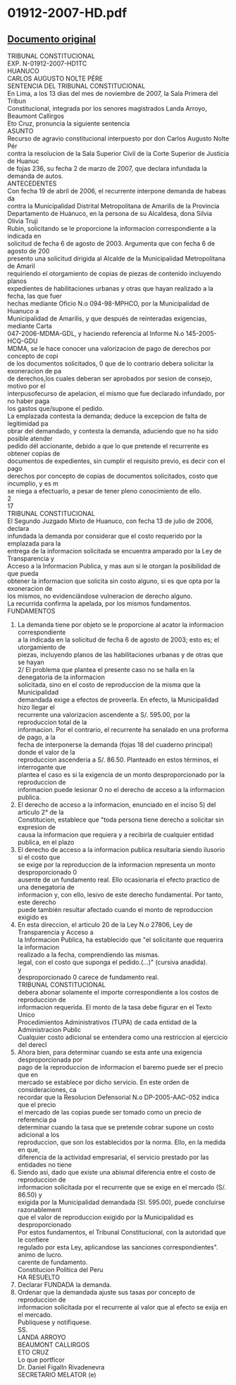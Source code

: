 
01912-2007-HD.pdf
=================
  
[Documento original](https://tc.gob.pe/jurisprudencia/2007/01912-2007-HD.pdf)  
---  
TRIBUNAL CONSTITUCIONAL  
EXP. N-01912-2007-HD1TC  
HUANUCO  
CARLOS AUGUSTO NOLTE PÉRE  
SENTENCIA DEL TRIBUNAL CONSTITUCIONAL  
En Lima, a los 13 dias del mes de noviembre de 2007, la Sala Primera del Tribun  
Constitucional, integrada por los senores magistrados Landa Arroyo, Beaumont Callirgos  
Eto Cruz, pronuncia la siguiente sentencia  
ASUNTO  
Recurso de agravio constitucional interpuesto por don Carlos Augusto Nolte Pér  
contra la resolucion de la Sala Superior Civil de la Corte Superior de Justicia de Huanuc  
de fojas 236, su fecha 2 de marzo de 2007, que declara infundada la demanda de autos.  
ANTECEDENTES  
Con fecha 19 de abril de 2006, el recurrente interpone demanda de habeas da  
contra la Municipalidad Distrital Metropolitana de Amarilis de la Provincia  
Departamento de Huànuco, en la persona de su Alcaldesa, dona Silvia Olivia Truji  
Rubin, solicitando se le proporcione la informacion correspondiente a la indicada en  
solicitud de fecha 6 de agosto de 2003. Argumenta que con fecha 6 de agosto de 200  
presento una solicitud dirigida al Alcalde de la Municipalidad Metropolitana de Amaril  
requiriendo el otorgamiento de copias de piezas de contenido incluyendo planos  
expedientes de habilitaciones urbanas y otras que hayan realizado a la fecha, las que fuer  
hechas mediante Oficio N.o 094-98-MPHCO, por la Municipalidad de Huanuco a  
Municipalidad de Amarilis, y que después de reinteradas exigencias, mediante Carta  
047-2006-MDMA-GDL, y haciendo referencia al Informe N.o 145-2005-HCQ-GDU  
MDMA, se le hace conocer una valorizacion de pago de derechos por concepto de copi  
de los documentos solicitados, 0 que de lo contrario debera solicitar la exoneracion de pa  
de derechos,los cuales deberan ser aprobados por sesion de consejo, motivo por el  
interpusofecurso de apelacion, el mismo que fue declarado infundado, por no haber paga  
los gastos que/supone el pedido.  
La emplazada contesta la demanda; deduce la excepcion de falta de legitimidad pa  
obrar del demandado, y contesta la demanda, aduciendo que no ha sido posible atender  
pedido dél accionante, debido a que lo que pretende el recurrente es obtener copias de  
documentos de expedientes, sin cumplir el requisito previo, es decir con el pago  
derechos por concepto de copias de documentos solicitados, costo que incumplio, y es m  
se niega a efectuarlo, a pesar de tener pleno conocimiento de ello.  
2  
17  
TRIBUNAL CONSTITUCIONAL  
El Segundo Juzgado Mixto de Huanuco, con fecha 13 de julio de 2006, declara  
infundada la demanda por considerar que el costo requerido por la emplazada para la  
entrega de la informacion solicitada se encuentra amparado por la Ley de Transparencia y  
Acceso a la Informacion Publica, y mas aun si le otorgan la posibilidad de que pueda  
obtener la informacion que solicita sin costo alguno, si es que opta por la exoneracion de  
los mismos, no evidenciândose vulneracion de derecho alguno.  
La recurrida confirma la apelada, por los mismos fundamentos.  
FUNDAMENTOS  
1. La demanda tiene por objeto se le proporcione al acator la informacion correspondiente  
a la indicada en la solicitud de fecha 6 de agosto de 2003; esto es; el utorgamiento de  
piezas, incluyendo planos de las habilitaciones urbanas y de otras que se hayan  
2/ El problema que plantea el presente caso no se halla en la denegatoria de la informacion  
solicitada, sino en el costo de reproduccion de la misma que la Municipalidad  
demandada exige a efectos de proveerla. En efecto, la Municipalidad hizo llegar el  
recurrente una valorizacion ascendente a S/. 595.00, por la reproduccion total de la  
informacion. Por el contrario, el recurrente ha senalado en una proforma de pago, a la  
fecha de interponerse la demanda (fojas 18 del cuaderno principal) donde el valor de la  
reproduccion ascenderia a S/. 86.50. Planteado en estos términos, el interrogante que  
plantea el caso es si la exigencia de un monto desproporcionado por la reproduccion de  
informacion puede lesionar 0 no el derecho de acceso a la informacion publica.  
3. El derecho de acceso a la informacion, enunciado en el inciso 5) del articulo 2° de la  
Constitucion, establece que "toda persona tiene derecho a solicitar sin expresion de  
causa la informacion que requiera y a recibirla de cualquier entidad publica, en el plazo  
4. El derecho de acceso a la informacion publica resultaria siendo ilusorio si el costo que  
se exige por la reproduccion de la informacion representa un monto desproporcionado 0  
ausente de un fundamento real. Ello ocasionaria el efecto practico de una denegatoria de  
informacion y, con ello, lesivo de este derecho fundamental. Por tanto, este derecho  
puede también resultar afectado cuando el monto de reproduccion exigido es  
5. En esta direccion, el articulo 20 de la Ley N.o 27806, Ley de Transparencia y Acceso a  
la Informacion Publica, ha establecido que "el solicitante que requerira la informacion  
realizado a la fecha, comprendiendo las mismas.  
legal, con el costo que suponga el pedido.(...)" (cursiva anadida).  
y  
desproporcionado 0 carece de fundamento real.  
TRIBUNAL CONSTITUCIONAL  
debera abonar solamente el importe correspondiente a los costos de reproduccion de  
informacion requerida. El monto de la tasa debe figurar en el Texto Unico  
Procedimientos Administrativos (TUPA) de cada entidad de la Administracion Public  
Cualquier costo adicional se entendera como una restriccion al ejercicio del derecl  
6. Ahora bien, para determinar cuando se esta ante una exigencia desproporcionada por  
pago de la reproduccion de informacion el baremo puede ser el precio que en  
mercado se establece por dicho servicio. En este orden de consideraciones, ca  
recordar que la Resolucion Defensorial N.o DP-2005-AAC-052 indica que el precio  
el mercado de las copias puede ser tomado como un precio de referencia pa  
determinar cuando la tasa que se pretende cobrar supone un costo adicional a los  
reproduccion, que son los establecidos por la norma. Ello, en la medida en que,  
diferencia de la actividad empresarial, el servicio prestado por las entidades no tiene  
7. Siendo asi, dado que existe una abismal diferencia entre el costo de reproduccion de  
informacion solicitada por el recurrente que se exige en el mercado (S/. 86.50) y  
exigida por la Municipalidad demandada (SI. 595.00), puede concluirse razonablement  
que el valor de reproduccion exigido por la Municipalidad es desproporcionado  
Por estos fundamentos, el Tribunal Constitucional, con la autoridad que le confiere  
regulado por esta Ley, aplicandose las sanciones correspondientes".  
animo de lucro.  
carente de fundamento.  
Constitucion Politica del Peru  
HA RESUELTO  
1. Declarar FUNDADA la demanda.  
2. Ordenar que la demandada ajuste sus tasas por concepto de reproduccion de  
informacion solicitada por el recurrente al valor que al efecto se exija en el mercado.  
Publiquese y notifiquese.  
SS.  
LANDA ARROYO  
BEAUMONT CALLIRGOS  
ETO CRUZ  
Lo que portficor  
Dr. Daniel Figalln Rivadenevra  
SECRETARIO MELATOR (e)
